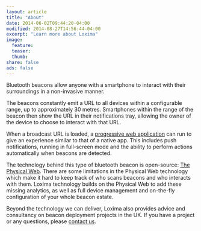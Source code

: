 ```yaml
---
layout: article
title: "About"
date: 2014-06-02T09:44:20-04:00
modified: 2014-08-27T14:56:44-04:00
excerpt: "Learn more about Loxima"
image:
  feature:
  teaser:
  thumb:
share: false
ads: false
---
```


Bluetooth beacons allow anyone with a smartphone to interact with their surroundings in a non-invasive manner.

The beacons constantly emit a URL to all devices within a configurable range, up to approximately 30 metres. Smartphones within the range of the beacon then show the URL in their notifications tray, allowing the owner of the device to choose to interact with that URL.

When a broadcast URL is loaded, a [progressive web application](https://developers.google.com/web/progressive-web-apps?hl=en) can run to give an experience similar to that of a native app. This includes push notifications, running in full-screen mode and the ability to perform actions automatically when beacons are detected.

The technology behind this type of bluetooth beacon is open-source: [The Physical Web](https://google.github.io/physical-web/). There are some limitations in the Physical Web technology which make it hard to keep track of who scans beacons and who interacts with them. Loxima technology builds on the Physical Web to add these missing analytics, as well as full device management and on-the-fly configuration of your whole beacon estate.

Beyond the technology we can deliver, Loxima also provides advice and consultancy on beacon deployment projects in the UK. If you have a project or any questions, please [contact us](/contact/).
